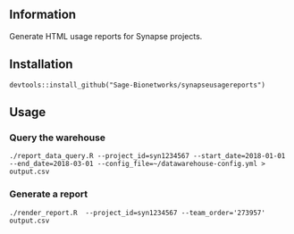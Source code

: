 ## Information

Generate HTML usage reports for Synapse projects.

## Installation

```
devtools::install_github("Sage-Bionetworks/synapseusagereports")
```

## Usage

### Query the warehouse

```
./report_data_query.R --project_id=syn1234567 --start_date=2018-01-01 --end_date=2018-03-01 --config_file=~/datawarehouse-config.yml > output.csv
```

### Generate a report

```
./render_report.R  --project_id=syn1234567 --team_order='273957' output.csv
```

